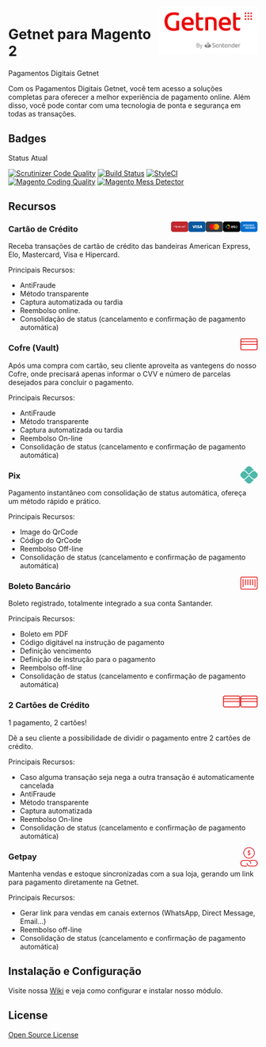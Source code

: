 <img src="view/adminhtml/web/images/logo.svg" align="right" width="200"/>

# Getnet para Magento 2

Pagamentos Digitais Getnet

Com os Pagamentos Digitais Getnet, você tem acesso a soluções completas para oferecer a melhor experiência de pagamento online. Além disso, você pode contar com uma tecnologia de ponta e segurança em todas as transações.

## Badges

Status Atual

[![Scrutinizer Code Quality](https://scrutinizer-ci.com/g/getnet-adquirencia/payment-magento/badges/quality-score.png?b=Magento%402.4&s=c9c4d8417a960a4cb2de61217f3e8c6948f74036)](https://scrutinizer-ci.com/g/getnet-adquirencia/payment-magento/)
[![Build Status](https://app.travis-ci.com/getnet-adquirencia/payment-magento.svg?branch=Magento%402.4)](https://app.travis-ci.com/getnet-adquirencia/payment-magento)
[![StyleCI](https://github.styleci.io/repos/457461565/shield?branch=Magento@2.4)](https://github.styleci.io/repos/457461565?branch=Magento@2.4)
[![Magento Coding Quality](https://github.com/getnet-adquirencia/payment-magento/actions/workflows/magento-coding-quality.yml/badge.svg)](https://github.com/getnet-adquirencia/payment-magento/actions/workflows/magento-coding-quality.yml)
[![Magento Mess Detector](https://github.com/getnet-adquirencia/payment-magento/actions/workflows/mess-detector.yml/badge.svg)](https://github.com/getnet-adquirencia/payment-magento/actions/workflows/mess-detector.yml)


## Recursos

<img src="view/base/web/images/cc/ae.svg" align="right" width="35"/>
<img src="view/base/web/images/cc/elo.svg" align="right" width="35"/>
<img src="view/base/web/images/cc/mc.svg" align="right" width="35"/>
<img src="view/base/web/images/cc/vi.svg" align="right" width="35"/>
<img src="view/base/web/images/cc/hc.svg" align="right" width="35"/>

### Cartão de Crédito

Receba transações de cartão de crédito das bandeiras American Express, Elo, Mastercard, Visa e Hipercard.

Principais Recursos:

- AntiFraude
- Método transparente
- Captura automatizada ou tardia
- Reembolso online.
- Consolidação de status (cancelamento e confirmação de pagamento automática)


<img src="view/base/web/images/cc/logo.svg" align="right" width="35"/>

### Cofre (Vault)

Após uma compra com cartão, seu cliente aproveita as vantegens do nosso Cofre, onde precisará apenas informar o CVV e número de parcelas desejados para concluir o pagamento.


Principais Recursos:
- AntiFraude
- Método transparente
- Captura automatizada ou tardia
- Reembolso On-line
- Consolidação de status (cancelamento e confirmação de pagamento automática)


<img src="view/base/web/images/pix/logo.svg" align="right" width="35"/>

### Pix

Pagamento instantâneo com consolidação de status automática, ofereça um método rápido e prático.


Principais Recursos:
- Image do QrCode
- Código do QrCode
- Reembolso Off-line
- Consolidação de status (cancelamento e confirmação de pagamento automática)


<img src="view/base/web/images/boleto/logo.svg" align="right" width="35"/>

### Boleto Bancário

Boleto registrado, totalmente integrado a sua conta Santander.

Principais Recursos:
- Boleto em PDF
- Código digitável na instrução de pagamento
- Definição vencimento
- Definição de instrução para o pagamento
- Reembolso off-line
- Consolidação de status (cancelamento e confirmação de pagamento automática)


<img src="view/base/web/images/cc/logo.svg" align="right" width="35"/> <img src="view/base/web/images/cc/logo.svg" align="right" width="35"/>

### 2 Cartões de Crédito

1 pagamento, 2 cartões!

Dê a seu cliente a possibilidade de dividir o pagamento entre 2 cartões de crédito.


Principais Recursos:
- Caso alguma transação seja nega a outra transação é automaticamente cancelada
- AntiFraude
- Método transparente
- Captura automatizada
- Reembolso On-line
- Consolidação de status (cancelamento e confirmação de pagamento automática)



<img src="view/base/web/images/getpay/logo.svg" align="right" width="35"/>

### Getpay

Mantenha vendas e estoque sincronizadas com a sua loja, gerando um link para pagamento diretamente na Getnet.

Principais Recursos:
- Gerar link para vendas em canais externos (WhatsApp, Direct Message, Email...)
- Reembolso off-line
- Consolidação de status (cancelamento e confirmação de pagamento automática)

## Instalação e Configuração

Visite nossa [Wiki][wiki] e veja como configurar e instalar nosso módulo.

## License

[Open Source License](LICENSE)

   [wiki]: <https://github.com/getnet-adquirencia/payment-magento/wiki>
